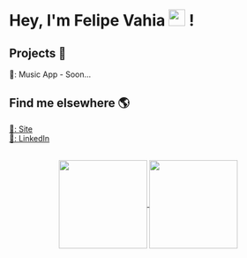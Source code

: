 # Hey, I'm Felipe Vahia <img src="https://media.giphy.com/media/hvRJCLFzcasrR4ia7z/giphy.gif" width="30px"> !

## Projects 🚀

🎼: Music App - Soon...

## Find me elsewhere 🌎

[🚀: Site](https://felipemalli.github.io/) <br>
[💼: LinkedIn](https://www.linkedin.com/in/felipe-vahia-malliagros/) <br>

<div align="center">
  <a href="https://github.com/felipemalli">
  <br>
    <img align="center" height="160em" src="https://github-readme-stats.vercel.app/api?username=felipemalli&count_private=true&show_icons=true&theme=nord" />
  </a>
  <a href="https://github.com/felipemalli">
    <img align="center" height="160em" src="https://github-readme-stats.vercel.app/api/top-langs/?username=felipemalli&hide=css&langs_count=8&theme=nord&layout=compact" />
  </a>
</div>
